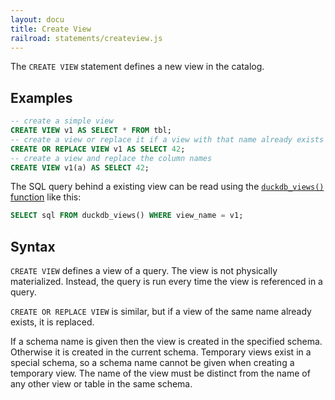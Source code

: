 ```yaml
---
layout: docu
title: Create View
railroad: statements/createview.js
---
```


The `CREATE VIEW` statement defines a new view in the catalog.

## Examples

```sql
-- create a simple view
CREATE VIEW v1 AS SELECT * FROM tbl;
-- create a view or replace it if a view with that name already exists
CREATE OR REPLACE VIEW v1 AS SELECT 42;
-- create a view and replace the column names
CREATE VIEW v1(a) AS SELECT 42;
```

The SQL query behind a existing view can be read using the [`duckdb_views()` function](../../sql/duckdb_table_functions#duckdb_views) like this:
```sql
SELECT sql FROM duckdb_views() WHERE view_name = v1;
```

## Syntax

<div id="rrdiagram"></div>

`CREATE VIEW` defines a view of a query. The view is not physically materialized. Instead, the query is run every time the view is referenced in a query.

`CREATE OR REPLACE VIEW` is similar, but if a view of the same name already exists, it is replaced.

If a schema name is given then the view is created in the specified schema. Otherwise it is created in the current schema. Temporary views exist in a special schema, so a schema name cannot be given when creating a temporary view. The name of the view must be distinct from the name of any other view or table in the same schema.
